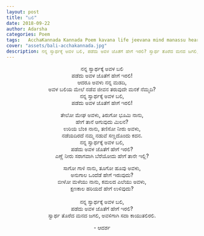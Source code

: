 ```yaml
---
layout: post
title: "ಬಲಿ"
date: 2018-09-22
author: Adarsha
categories: Poem
tags:	AcchaKannada Kannada Poem kavana life jeevana mind manassu heart thoughts yochane war yuddha girl marriage
cover: "assets/bali-acchakannada.jpg"
description: ನನ್ನ ಸ್ವಾರ್ಥಕ್ಕೆ ಅವಳ ಬಲಿ, ಪಡೆದು ಅವಳ ಜೊತೆಗೆ ಹೇಗೆ ಇರಲಿ? ಸ್ವಾರ್ಥ ತೊರೆದ ಮನದ ಜಗಲಿ, ಅವಳಿಗಾಗಿ ಸದಾ ಕಾಯುತಲಿರಲಿ.
---
```


<p align ="center">ನನ್ನ ಸ್ವಾರ್ಥಕ್ಕೆ ಅವಳ ಬಲಿ<br>
ಪಡೆದು ಅವಳ ಜೊತೆಗೆ ಹೇಗೆ ಇರಲಿ!<br>
ಆದರೂ ಅವಳು ನನ್ನ ಮಡದಿ,<br>
ಅವಳ ಬಲಿಯ ಮೇಲೆ ನಡೆವ ಜೀವನ ತರುವುದೇ ಮನಕೆ ನೆಮ್ಮದಿ?<br>
ನನ್ನ ಸ್ವಾರ್ಥಕ್ಕೆ ಅವಳ ಬಲಿ,<br>
ಪಡೆದು ಅವಳ ಜೊತೆಗೆ ಹೇಗೆ ಇರಲಿ!</p><!--more-->

<p align ="center">ತೇಲೋ ಮೇಘ ಅವಳು, ತಿರುಗೋ ಭೂಮಿ ನಾನು,<br>
ಹೇಗೆ ತಾನೆ ಆಗುವುದು ಮಿಲನ?<br>
ಉರಿಯ ಬೆಂಕಿ ನಾನು, ತಣಿಸೋ ನೀರು ಅವಳು,<br>
ನಡೆಯದಿರದೆ ನಮ್ಮ ನಡುವೆ ಸಣ್ಣದೊಂದು ಕದನ.<br>
ನನ್ನ ಸ್ವಾರ್ಥಕ್ಕೆ ಅವಳ ಬಲಿ,<br>
ಪಡೆದು ಅವಳ ಜೊತೆಗೆ ಹೇಗೆ ಇರಲಿ?<br>
ಎಣ್ಣೆ ನೀರು ಸರಾಗವಾಗಿ ಬೆರೆಯೋದು ಹೇಗೆ ತಾನೇ ಇಲ್ಲಿ?</p>

<p align ="center">ಸಾಗೋ ಗಾಳಿ ನಾನು, ತೂಗೋ ಹೂವು ಅವಳು,<br>
ಅನುಗಾಲ ಒಂದೆಡೆ ಹೇಗೆ ಇರುವುದು?<br>
ಬೀಳೋ ಮಳೆಯು ನಾನು, ಕಮಲದ ಎಲೆಯು ಅವಳು,<br>
ಕ್ಷಣಕಾಲ ಹರಿಯದೆ ಹೇಗೆ ಉಳಿವುದು?<br><br>
ನನ್ನ ಸ್ವಾರ್ಥಕ್ಕೆ ಅವಳ ಬಲಿ,<br>
ಪಡೆದು ಅವಳ ಜೊತೆಗೆ ಹೇಗೆ ಇರಲಿ?<br>
ಸ್ವಾರ್ಥ ತೊರೆದ ಮನದ ಜಗಲಿ, ಅವಳಿಗಾಗಿ ಸದಾ ಕಾಯುತಲಿರಲಿ.</p>

<p align ="center">- ಆದರ್ಶ</p>
